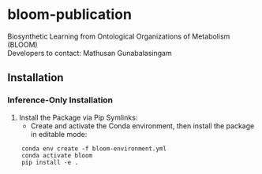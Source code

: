 # bloom-publication
Biosynthetic Learning from Ontological Organizations of Metabolism (BLOOM) \
Developers to contact: Mathusan Gunabalasingam

## Installation

### Inference-Only Installation
1. Install the Package via Pip Symlinks:
    - Create and activate the Conda environment, then install the package in editable mode:
```
    conda env create -f bloom-environment.yml
    conda activate bloom
    pip install -e .
```